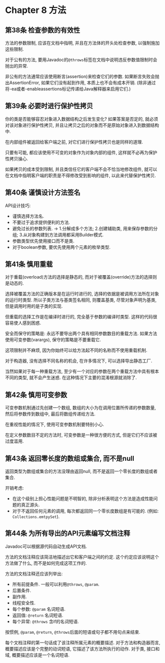 # Chapter 8 方法
## 第38条 检查参数的有效性
方法的参数限制, 应该在文档中指明, 并且在方法体的开头处检查参数, 以强制施加这些限制.

对于公有的方法, 要用Javadoc的`@throws`标签在文档中说明违反参数值限制时会抛出的异常.

非公有的方法通常应该使用断言(assertion)来检查它们的参数. 如果断言失败会抛出AssertionError, 如果它们没有起到作用, 本质上也不会有成本开销. (除非通过将-ea或者-enableassertions标记传递给Java解释器来启用它们.)

## 第39条 必要时进行保护性拷贝
你的类是否能够容忍对象进入数据结构之后发生变化? 如果答案是否定的, 就必须对该对象进行保护性拷贝, 并且让拷贝之后的对象而不是原始对象进入到数据结构中.

在内部组件被返回给客户端之前, 对它们进行保护性拷贝也是同样的道理.

只要有可能, 都应该使用不可变的对象作为对象内部的组件, 这样就不必再为保护性拷贝操心.

如果拷贝的成本受到限制, 并且类信任它的客户端不会不恰当地修改组件, 就可以在文档中指明客户端的职责是不得修改受到影响的组件, 以此来代替保护性拷贝.

## 第40条 谨慎设计方法签名
API设计技巧:
* 谨慎选择方法名.
* 不要过于追求提供便利的方法.
* 避免过长的参数列表. -> 1.分解成多个方法; 2.创建辅助类, 用来保存参数的分组; 3.从对象构建到方法调用都采用Builder模式.
* 参数类型优先使用接口而不是类.
* 对于boolean参数, 要优先使用两个元素的枚举类型.

## 第41条 慎用重载
对于重载(overload)方法的选择是静态的, 而对于被覆盖(override)方法的选择则是动态的.

选择被覆盖方法的正确版本是在运行时进行的, 选择的依据是被调用方法所在对象的运行时类型.
所以子类方法与基类签名相同, 则覆盖基类, 尽管对象声明为基类, 但是调用时用的是子类的实现.

但重载的选择工作是在编译时进行的, 完全基于参数的编译时类型. 这样的代码很容易使人感到困惑.

安全而保守的策略是: 永远不要导出两个具有相同参数数目的重载方法. 如果方法使用可变参数(varargs), 保守的策略是不要重载它.

这项限制并不麻烦, 因为你始终可以给方法起不同的名称而不使用重载机制.

对于构造器, 没有选择不同名称的机会, 在许多情况下, 可以选择导出静态工厂.

当然如果对于每一种重载方法, 至少有一个对应的参数在两个重载方法中具有根本不同的类型, 就不会产生迷惑. 在这种情况下主要的混淆根源就消除了.

## 第42条 慎用可变参数
可变参数机制通过先创建一个数组, 数组的大小为在调用位置所传递的参数数量, 然后将参数传到数组中, 最后将数组传递给方法.

在重视性能的情况下, 使用可变参数机制要特别小心.

在定义参数数目不定的方法时, 可变参数是一种很方便的方式, 但是它们不应该被过度滥用.

## 第43条 返回零长度的数组或集合, 而不是null
返回类型为数组或集合的方法没理由返回null, 而不是返回一个零长度的数组或者集合.

开销考虑:
* 在这个级别上担心性能问题是不明智的, 除非分析表明这个方法是造成性能问题的真正源头.
* 对于不返回任何元素的调用, 每次都返回同一个零长度数组是有可能的. (例如: `Collections.emtpySet`).

## 第44条 为所有导出的API元素编写文档注释
Javadoc可以根据源代码自动生成API文档.

方法的文档注释应该简洁地描述出它和客户端之间的约定. 这个约定应该说明这个方法做了什么, 而不是如何完成这项工作的.

方法的文档注释还应该列举出:
* 所有前提条件. 一般可以利用`@throws`, `@param`.
* 后置条件.
* 副作用.
* 线程安全性.
* 每个参数: `@param` 名词短语.
* 返回值: `@return` 名词短语.
* 每个异常: `@throws` 含if的名词短语. 


按惯例, `@param`, `@return`, `@throws`后面的短语或句子都不用句点来结束.

每个文档注释的第一句话成了该注释所属元素的概要描述. 对于方法和构造器而言, 概要描述应该是个完整的动词短语, 它描述了该方法所执行的动作. 对于类, 接口和域, 概要描述应该是一个名词短语.
